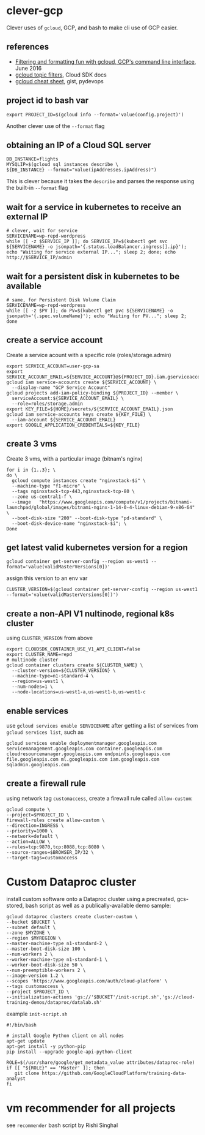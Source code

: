 # clever-gcp

Clever uses of `gcloud`, GCP, and bash to make cli use of GCP easier.


## references

* [Filtering and formatting fun with gcloud, GCP's command line interface](https://cloud.google.com/blog/products/gcp/filtering-and-formatting-fun-with), June 2016
* [gcloud topic filters](https://cloud.google.com/sdk/gcloud/reference/topic/filters), Cloud SDK docs
* [gcloud cheat sheet](https://gist.github.com/pydevops/cffbd3c694d599c6ca18342d3625af97), gist, pydevops 

## project id to bash var

```
export PROJECT_ID=$(gcloud info --format='value(config.project)')
```

Another clever use of the `--format` flag


## obtaining an IP of a Cloud SQL server

```
DB_INSTANCE=flights
MYSQLIP=$(gcloud sql instances describe \
${DB_INSTANCE} --format="value(ipAddresses.ipAddress)")
```

This is clever because it takes the `describe` and parses the response using the built-in `--format` flag

## wait for a service in kubernetes to receive an external IP

```
# clever, wait for service
SERVICENAME=wp-repd-wordpress
while [[ -z $SERVICE_IP ]]; do SERVICE_IP=$(kubectl get svc ${SERVICENAME} -o jsonpath='{.status.loadBalancer.ingress[].ip}'); echo "Waiting for service external IP..."; sleep 2; done; echo http://$SERVICE_IP/admin
```

## wait for a persistent disk in kubernetes to be available
```
# same, for Persistent Disk Volume Claim
SERVICENAME=wp-repd-wordpress
while [[ -z $PV ]]; do PV=$(kubectl get pvc ${SERVICENAME} -o jsonpath='{.spec.volumeName}'); echo "Waiting for PV..."; sleep 2; done
```


## create a service account

Create a service acount with a specific role (roles/storage.admin)

```
export SERVICE_ACCOUNT=user-gcp-sa
export SERVICE_ACCOUNT_EMAIL=${SERVICE_ACCOUNT}@${PROJECT_ID}.iam.gserviceaccount.com
gcloud iam service-accounts create ${SERVICE_ACCOUNT} \
  --display-name "GCP Service Account"
gcloud projects add-iam-policy-binding ${PROJECT_ID} --member \
  serviceAccount:${SERVICE_ACCOUNT_EMAIL} \
  --role=roles/storage.admin
export KEY_FILE=${HOME}/secrets/${SERVICE_ACCOUNT_EMAIL}.json
gcloud iam service-accounts keys create ${KEY_FILE} \
  --iam-account ${SERVICE_ACCOUNT_EMAIL}
export GOOGLE_APPLICATION_CREDENTIALS=${KEY_FILE}
```

## create 3 vms

Create 3 vms, with a particular image (bitnam's nginx)

```
for i in {1..3}; \
do \
  gcloud compute instances create "nginxstack-$i" \
  --machine-type "f1-micro" \
  --tags nginxstack-tcp-443,nginxstack-tcp-80 \
  --zone us-central1-f \
  --image   "https://www.googleapis.com/compute/v1/projects/bitnami-launchpad/global/images/bitnami-nginx-1-14-0-4-linux-debian-9-x86-64" \
  --boot-disk-size "200" --boot-disk-type "pd-standard" \
  --boot-disk-device-name "nginxstack-$i"; \
Done
```

## get latest valid kubernetes version for a region

```
gcloud container get-server-config --region us-west1 --format='value(validMasterVersions[0])'
```

assign this version to an env var

```
CLUSTER_VERSION=$(gcloud container get-server-config --region us-west1 --format='value(validMasterVersions[0])')
```

## create a non-API V1 nultinode, regional k8s cluster

using `CLUSTER_VERSION` from above

```
export CLOUDSDK_CONTAINER_USE_V1_API_CLIENT=false
export CLUSTER_NAME=repd
# multinode cluster
gcloud container clusters create ${CLUSTER_NAME} \
  --cluster-version=${CLUSTER_VERSION} \
  --machine-type=n1-standard-4 \
  --region=us-west1 \
  --num-nodes=1 \
  --node-locations=us-west1-a,us-west1-b,us-west1-c
```

## enable services 

use `gcloud services enable SERVICENAME` after getting a list of services from `gcloud services list`, such as

```
gcloud services enable deploymentmanager.googleapis.com servicemanagement.googleapis.com container.googleapis.com cloudresourcemanager.googleapis.com endpoints.googleapis.com file.googleapis.com ml.googleapis.com iam.googleapis.com sqladmin.googleapis.com 
```

## create a firewall rule

using network tag `customaccess`, create a firewall rule called `allow-custom`:

```
gcloud compute \
--project=$PROJECT_ID \
firewall-rules create allow-custom \
--direction=INGRESS \
--priority=1000 \
--network=default \
--action=ALLOW \
--rules=tcp:9870,tcp:8088,tcp:8080 \
--source-ranges=$BROWSER_IP/32 \
--target-tags=customaccess
```

# Custom Dataproc cluster

install custom software onto a Dataproc cluster using a precreated, gcs-stored, bash script as well as a publically-available demo sample:

```
gcloud dataproc clusters create cluster-custom \
--bucket $BUCKET \
--subnet default \
--zone $MYZONE \
--region $MYREGION \
--master-machine-type n1-standard-2 \
--master-boot-disk-size 100 \
--num-workers 2 \
--worker-machine-type n1-standard-1 \
--worker-boot-disk-size 50 \
--num-preemptible-workers 2 \
--image-version 1.2 \
--scopes 'https://www.googleapis.com/auth/cloud-platform' \
--tags customaccess \
--project $PROJECT_ID \
--initialization-actions 'gs://'$BUCKET'/init-script.sh','gs://cloud-training-demos/dataproc/datalab.sh'
```

example `init-script.sh`

```
#!/bin/bash

# install Google Python client on all nodes
apt-get update
apt-get install -y python-pip
pip install --upgrade google-api-python-client

ROLE=$(/usr/share/google/get_metadata_value attributes/dataproc-role)
if [[ "${ROLE}" == 'Master' ]]; then
   git clone https://github.com/GoogleCloudPlatform/training-data-analyst
fi
```

# vm recommender for all projects

see `recommender` bash script by Rishi Singhal
